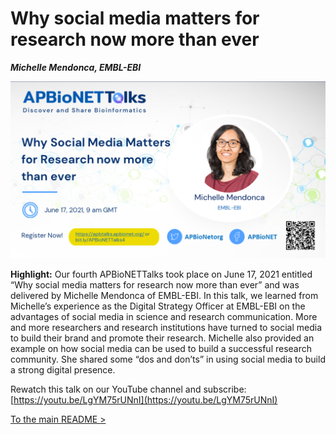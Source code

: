 # Why social media matters for research now more than ever
***Michelle Mendonca, EMBL-EBI***

<img src="APBioNetTalks4-advert.png">

**Highlight:**
Our fourth APBioNETTalks took place on June 17, 2021 entitled “Why social media matters for research now more than ever” and was delivered by Michelle Mendonca of EMBL-EBI. In this talk, we learned from Michelle’s experience as the Digital Strategy Officer at EMBL-EBI on the advantages of social media in science and research communication. More and more researchers and research institutions have turned to social media to build their brand and promote their research. Michelle also provided an example on how social media can be used to build a successful research community. She shared some “dos and don’ts” in using social media to build a strong digital presence.

Rewatch this talk on our YouTube channel and subscribe: [https://youtu.be/LgYM75rUNnI](https://youtu.be/LgYM75rUNnI)

[To the main README >](https://github.com/APBioNet/APBioNetTalks)